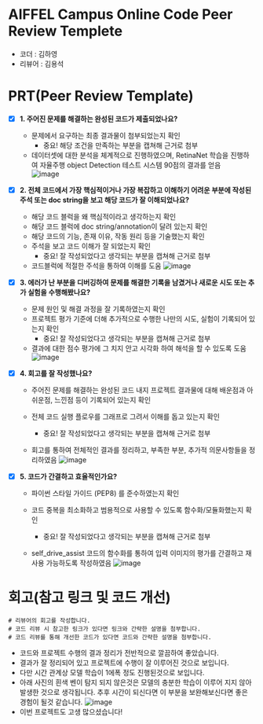 # AIFFEL Campus Online Code Peer Review Templete
- 코더 : 김하영
- 리뷰어 : 김용석


# PRT(Peer Review Template)
- [X]  **1. 주어진 문제를 해결하는 완성된 코드가 제출되었나요?**
    - 문제에서 요구하는 최종 결과물이 첨부되었는지 확인
        - 중요! 해당 조건을 만족하는 부분을 캡쳐해 근거로 첨부
    - 데이터셋에 대한 분석을 체계적으로 진행하였으며, RetinaNet 학습을 진행하여 자율주행 object Detection 테스트
      시스템 90점의 결과를 얻음   
    ![image](https://github.com/user-attachments/assets/7bf6ba66-fe24-4332-acc6-3829a4e5a0c1)
        
- [X]  **2. 전체 코드에서 가장 핵심적이거나 가장 복잡하고 이해하기 어려운 부분에 작성된 
주석 또는 doc string을 보고 해당 코드가 잘 이해되었나요?**
    - 해당 코드 블럭을 왜 핵심적이라고 생각하는지 확인
    - 해당 코드 블럭에 doc string/annotation이 달려 있는지 확인
    - 해당 코드의 기능, 존재 이유, 작동 원리 등을 기술했는지 확인
    - 주석을 보고 코드 이해가 잘 되었는지 확인
        - 중요! 잘 작성되었다고 생각되는 부분을 캡쳐해 근거로 첨부
    - 코드블럭에 적절한 주석을 통하여 이해를 도움
    ![image](https://github.com/user-attachments/assets/f768c54d-6dda-4b17-ba9b-d082ceff56ad) 

- [X]  **3. 에러가 난 부분을 디버깅하여 문제를 해결한 기록을 남겼거나
새로운 시도 또는 추가 실험을 수행해봤나요?**
    - 문제 원인 및 해결 과정을 잘 기록하였는지 확인
    - 프로젝트 평가 기준에 더해 추가적으로 수행한 나만의 시도, 
    실험이 기록되어 있는지 확인
        - 중요! 잘 작성되었다고 생각되는 부분을 캡쳐해 근거로 첨부
    - 결과에 대한 점수 평가에 그 치지 안고 시각화 하여
      해석을 할 수 있도록 도움
    ![image](https://github.com/user-attachments/assets/27b2ddde-a0f2-4b9a-9cef-72de1ae16204)
     
- [X]  **4. 회고를 잘 작성했나요?**
    - 주어진 문제를 해결하는 완성된 코드 내지 프로젝트 결과물에 대해
    배운점과 아쉬운점, 느낀점 등이 기록되어 있는지 확인
    - 전체 코드 실행 플로우를 그래프로 그려서 이해를 돕고 있는지 확인
        - 중요! 잘 작성되었다고 생각되는 부분을 캡쳐해 근거로 첨부

    - 회고를 통하여 전체적인 결과를 정리하고, 부족한 부분, 추가적 의문사항들을 정리하였음
    ![image](https://github.com/user-attachments/assets/a778ac74-6969-40d5-b623-e3429cd577d4)
    
- [X]  **5. 코드가 간결하고 효율적인가요?**
    - 파이썬 스타일 가이드 (PEP8) 를 준수하였는지 확인
    - 코드 중복을 최소화하고 범용적으로 사용할 수 있도록 함수화/모듈화했는지 확인
        - 중요! 잘 작성되었다고 생각되는 부분을 캡쳐해 근거로 첨부
     
    - self_drive_assist 코드의 함수화를 통하여 입력 이미지의 평가를
      간결하고 재사용 가능하도록 작성하였음 
    ![image](https://github.com/user-attachments/assets/8b3c763c-87c9-4be3-aeb6-e0bf8b2004d6)

# 회고(참고 링크 및 코드 개선)
```
# 리뷰어의 회고를 작성합니다.
# 코드 리뷰 시 참고한 링크가 있다면 링크와 간략한 설명을 첨부합니다.
# 코드 리뷰를 통해 개선한 코드가 있다면 코드와 간략한 설명을 첨부합니다.
```
-  코드와 프로젝트 수행의 결과 정리가 전반적으로 깔끔하여 좋았습니다.
-  결과가 잘 정리되어 있고 프로젝트에 수행이 잘 이루어진 것으로 보입니다.
-  다만 시간 관계상 모델 학습이 1에폭 정도 진행된것으로 보입니다.
-  아래 사진의 흰색 벤이 탐지 되지 않은것은 모델의 충분한 학습이 이루어 지지 않아 발생한
   것으로 생각됩니다. 추후 시간이 되신다면 이 부분을 보완해보신다면 좋은 경험이 될것 같습니다.
  ![image](https://github.com/user-attachments/assets/63c5a55b-fa90-409d-9f0b-5707f00bc2c2)
- 이번 프로젝트도 고생 많으셨습니다!
